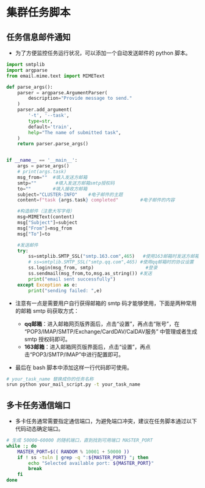 # 集群任务脚本

## 任务信息邮件通知

- 为了方便监控任务运行状况，可以添加一个自动发送邮件的 python 脚本。

```python
import smtplib
import argparse
from email.mime.text import MIMEText

def parse_args():
    parser = argparse.ArgumentParser(
        description="Provide message to send."
    )
    parser.add_argument(
        '-t', '--task', 
        type=str, 
        default='train',
        help="The name of submitted task",
    )
    return parser.parse_args()


if __name__ == '__main__':
    args = parse_args()
    # print(args.task)
    msg_from=""  #填入发送方邮箱
    smtp=""       #填入发送方邮箱smtp授权码
    to=""        #填入接收方邮箱
    subject="CLUSTER-INFO"    #电子邮件的主题
    content=f"task {args.task} completed"        #电子邮件的内容

    #构造邮件（注意大写字母）
    msg=MIMEText(content)
    msg["Subject"]=subject
    msg["From"]=msg_from
    msg["To"]=to

    #发送邮件
    try:
        ss=smtplib.SMTP_SSL("smtp.163.com",465)   #使用163邮箱时发送方邮箱smtp安全协议
        # ss=smtplib.SMTP_SSL("smtp.qq.com",465) #使用qq邮箱时的协议设置
        ss.login(msg_from, smtp)                   #登录                 
        ss.sendmail(msg_from,to,msg.as_string()) #发送
        print("email sent successfully")
    except Exception as e:
        print("sending failed: ",e) 
```
- 注意有一点是需要用户自行获得邮箱的 smtp 码才能够使用，下面是两种常用的邮箱 smtp 码获取方式：
  - **qq邮箱**：进入邮箱网页版界面后，点击“设置”，再点击“账号”，在 “POP3/IMAP/SMTP/Exchange/CardDAV/CalDAV服务” 中管理或者生成 smtp 授权码即可。
  - **163邮箱**：进入邮箱网页版界面后，点击“设置”，再点击“POP3/SMTP/IMAP”中进行配置即可。

- 最后在 bash 脚本中添加这样一行代码即可使用。
```bash
# your_task_name 替换成你的任务名称
srun python your_mail_script.py -t your_task_name
```

## 多卡任务通信端口

- 多卡任务通常需要指定通信端口，为避免端口冲突，建议在任务脚本通过以下代码动态确定端口。
```bash
# 生成 50000~60000 的随机端口，直到找到可用端口 MASTER_PORT
while :; do
    MASTER_PORT=$(( RANDOM % 10001 + 50000 ))
    if ! ss -tuln | grep -q ":${MASTER_PORT} "; then
        echo "Selected available port: ${MASTER_PORT}"
        break
    fi
done
```